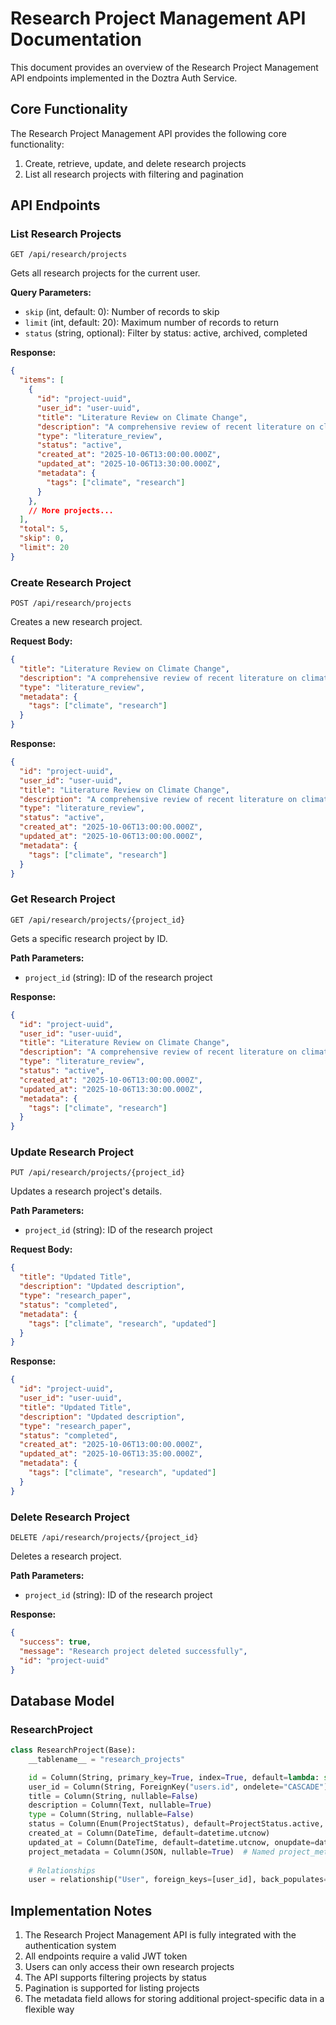 # Research Project Management API Documentation

This document provides an overview of the Research Project Management API endpoints implemented in the Doztra Auth Service.

## Core Functionality

The Research Project Management API provides the following core functionality:

1. Create, retrieve, update, and delete research projects
2. List all research projects with filtering and pagination

## API Endpoints

### List Research Projects

```
GET /api/research/projects
```

Gets all research projects for the current user.

**Query Parameters:**
- `skip` (int, default: 0): Number of records to skip
- `limit` (int, default: 20): Maximum number of records to return
- `status` (string, optional): Filter by status: active, archived, completed

**Response:**
```json
{
  "items": [
    {
      "id": "project-uuid",
      "user_id": "user-uuid",
      "title": "Literature Review on Climate Change",
      "description": "A comprehensive review of recent literature on climate change impacts",
      "type": "literature_review",
      "status": "active",
      "created_at": "2025-10-06T13:00:00.000Z",
      "updated_at": "2025-10-06T13:30:00.000Z",
      "metadata": {
        "tags": ["climate", "research"]
      }
    },
    // More projects...
  ],
  "total": 5,
  "skip": 0,
  "limit": 20
}
```

### Create Research Project

```
POST /api/research/projects
```

Creates a new research project.

**Request Body:**
```json
{
  "title": "Literature Review on Climate Change",
  "description": "A comprehensive review of recent literature on climate change impacts",
  "type": "literature_review",
  "metadata": {
    "tags": ["climate", "research"]
  }
}
```

**Response:**
```json
{
  "id": "project-uuid",
  "user_id": "user-uuid",
  "title": "Literature Review on Climate Change",
  "description": "A comprehensive review of recent literature on climate change impacts",
  "type": "literature_review",
  "status": "active",
  "created_at": "2025-10-06T13:00:00.000Z",
  "updated_at": "2025-10-06T13:00:00.000Z",
  "metadata": {
    "tags": ["climate", "research"]
  }
}
```

### Get Research Project

```
GET /api/research/projects/{project_id}
```

Gets a specific research project by ID.

**Path Parameters:**
- `project_id` (string): ID of the research project

**Response:**
```json
{
  "id": "project-uuid",
  "user_id": "user-uuid",
  "title": "Literature Review on Climate Change",
  "description": "A comprehensive review of recent literature on climate change impacts",
  "type": "literature_review",
  "status": "active",
  "created_at": "2025-10-06T13:00:00.000Z",
  "updated_at": "2025-10-06T13:30:00.000Z",
  "metadata": {
    "tags": ["climate", "research"]
  }
}
```

### Update Research Project

```
PUT /api/research/projects/{project_id}
```

Updates a research project's details.

**Path Parameters:**
- `project_id` (string): ID of the research project

**Request Body:**
```json
{
  "title": "Updated Title",
  "description": "Updated description",
  "type": "research_paper",
  "status": "completed",
  "metadata": {
    "tags": ["climate", "research", "updated"]
  }
}
```

**Response:**
```json
{
  "id": "project-uuid",
  "user_id": "user-uuid",
  "title": "Updated Title",
  "description": "Updated description",
  "type": "research_paper",
  "status": "completed",
  "created_at": "2025-10-06T13:00:00.000Z",
  "updated_at": "2025-10-06T13:35:00.000Z",
  "metadata": {
    "tags": ["climate", "research", "updated"]
  }
}
```

### Delete Research Project

```
DELETE /api/research/projects/{project_id}
```

Deletes a research project.

**Path Parameters:**
- `project_id` (string): ID of the research project

**Response:**
```json
{
  "success": true,
  "message": "Research project deleted successfully",
  "id": "project-uuid"
}
```

## Database Model

### ResearchProject

```python
class ResearchProject(Base):
    __tablename__ = "research_projects"

    id = Column(String, primary_key=True, index=True, default=lambda: str(uuid.uuid4()))
    user_id = Column(String, ForeignKey("users.id", ondelete="CASCADE"), nullable=False)
    title = Column(String, nullable=False)
    description = Column(Text, nullable=True)
    type = Column(String, nullable=False)
    status = Column(Enum(ProjectStatus), default=ProjectStatus.active, nullable=False)
    created_at = Column(DateTime, default=datetime.utcnow)
    updated_at = Column(DateTime, default=datetime.utcnow, onupdate=datetime.utcnow)
    project_metadata = Column(JSON, nullable=True)  # Named project_metadata to avoid conflict with SQLAlchemy's reserved 'metadata' attribute
    
    # Relationships
    user = relationship("User", foreign_keys=[user_id], back_populates="research_projects")
```

## Implementation Notes

1. The Research Project Management API is fully integrated with the authentication system
2. All endpoints require a valid JWT token
3. Users can only access their own research projects
4. The API supports filtering projects by status
5. Pagination is supported for listing projects
6. The metadata field allows for storing additional project-specific data in a flexible way
